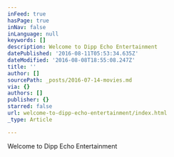 ```yaml
---
inFeed: true
hasPage: true
inNav: false
inLanguage: null
keywords: []
description: Welcome to Dipp Echo Entertainment
datePublished: '2016-08-11T05:53:34.635Z'
dateModified: '2016-08-08T18:55:08.247Z'
title: ''
author: []
sourcePath: _posts/2016-07-14-movies.md
via: {}
authors: []
publisher: {}
starred: false
url: welcome-to-dipp-echo-entertainment/index.html
_type: Article

---
```

Welcome to Dipp Echo Entertainment